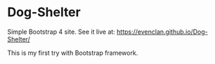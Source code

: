 # Dog-Shelter

Simple Bootstrap 4 site.
See it live at: https://evenclan.github.io/Dog-Shelter/

This is my first try with Bootstrap framework.


